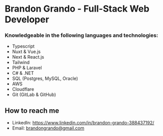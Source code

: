 # Brandon Grando - Full-Stack Web Developer
  
  
### Knowledgeable in the following languages and technologies:
- Typescript
- Nuxt & Vue.js
- Next & React.js
- Tailwind
- PHP & Laravel
- C# & .NET
- SQL (Postgres, MySQL, Oracle)
- AWS
- Cloudflare
- Git (GitLab & GitHub)


## How to reach me
- LinkedIn: https://www.linkedin.com/in/brandon-grando-388437192/
- Email: brandongrando@gmail.com

<!---
bgrando24/bgrando24 is a ✨ special ✨ repository because its `README.md` (this file) appears on your GitHub profile.
You can click the Preview link to take a look at your changes.
--->
